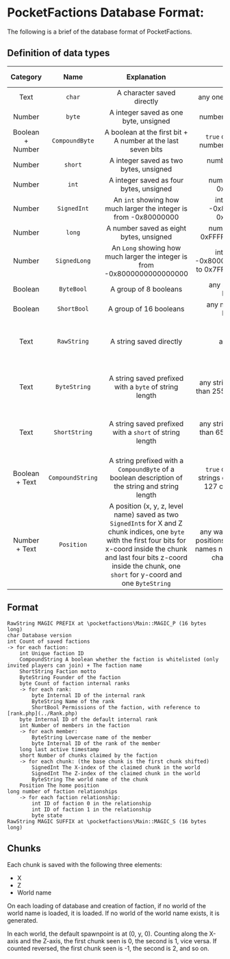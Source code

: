 PocketFactions Database Format:
===
The following is a brief of the database format of PocketFactions.

## Definition of data types
| Category | Name | Explanation | Range | Length (byte(s)) |
| :---: | :---: | :---: | :---: | :---: |
| Text | `char` | A character saved directly | any one-byte character | 1 |
| Number | `byte` | A integer saved as one byte, unsigned | numbers from 0 to 255 | 1 |
| Boolean + Number | `CompoundByte` | A boolean at the first bit + A number at the last seven bits | `true` or `false` + Any numbers from 0 to 127 | 1 |
| Number | `short` | A integer saved as two bytes, unsigned | numbers from 0 to 65535 | 2 |
| Number | `int` | A integer saved as four bytes, unsigned | number from 0 to 0xFFFFFFFF | 4 |
| Number | `SignedInt` | An `int` showing how much larger the integer is from -0x80000000 | integers from -0x80000000 to 0x7FFFFFFF | 4
| Number | `long` | A number saved as eight bytes, unsigned | number from 0 to 0xFFFFFFFFFFFFFFFF | 8 |
| Number | `SignedLong` | An `Long` showing how much larger the integer is from -0x8000000000000000 | integers from -0x8000000000000000 to 0x7FFFFFFFFFFFFFFF | 8
| Boolean | `ByteBool` | A group of 8 booleans | any matches of 8 booleans | 1 |
| Boolean | `ShortBool` | A group of 16 booleans | any matches of 16 booleans | 2 |
| Text | `RawString` | A string saved directly | any strings | The number of characters in the string |
| Text | `ByteString` | A string saved prefixed with a `byte` of string length | any strings of not more than 255 characters long | 1 + The number of characters in the string |
| Text | `ShortString` | A string saved prefixed with a `short` of string length | any strings of not more than 65535 characters long | 2 + The number of characters in the string |
| Boolean + Text | `CompoundString` | A string prefixed with a `CompoundByte` of a boolean description of the string and string length | `true` or `false` + Any strings of not more than 127 characters long | 1 + The number of characters in the string |
| Number + Text | `Position` | A position (x, y, z, level name) saved as two `SignedInt`s for X and Z chunk indices, one `byte` with the first four bits for x-coord inside the chunk and last four bits z-coord inside the chunk, one `short` for y-coord and one `ByteString` | any walk-in-able valid positions in any worlds of names not more than 255 characters long | 12 + The number of characters in the world name |

## Format
```
RawString MAGIC PREFIX at \pocketfactions\Main::MAGIC_P (16 bytes long)
char Database version
int Count of saved factions
-> for each faction:
    int Unique faction ID
    CompoundString A boolean whether the faction is whitelisted (only invited players can join) + The faction name
    ShortString Faction motto
    ByteString Founder of the faction
    byte Count of faction internal ranks
    -> for each rank:
        byte Internal ID of the internal rank
        ByteString Name of the rank
        ShortBool Permissions of the faction, with reference to [rank.php](../Rank.php)
    byte Internal ID of the default internal rank
    int Number of members in the faction
    -> for each member:
        ByteString Lowercase name of the member
        byte Internal ID of the rank of the member
    long last active timestamp
    short Number of chunks claimed by the faction
    -> for each chunk: (the base chunk is the first chunk shifted)
        SignedInt The X-index of the claimed chunk in the world
        SignedInt The Z-index of the claimed chunk in the world
        ByteString The world name of the chunk
    Position The home position
long number of faction relationships
    -> for each faction relationship:
        int ID of faction 0 in the relationship
        int ID of faction 1 in the relationship
        byte state
RawString MAGIC SUFFIX at \pocketfactions\Main::MAGIC_S (16 bytes long)
```

## Chunks
Each chunk is saved with the following three elements:
* X
* Z
* World name

On each loading of database and creation of faction, if no world of the world name is loaded, it is loaded. If no world of the world name exists, it is generated.

In each world, the default spawnpoint is at (0, y, 0). Counting along the X-axis and the Z-axis, the first chunk seen is 0, the second is 1, vice versa. If counted reversed, the first chunk seen is -1, the second is 2, and so on.
